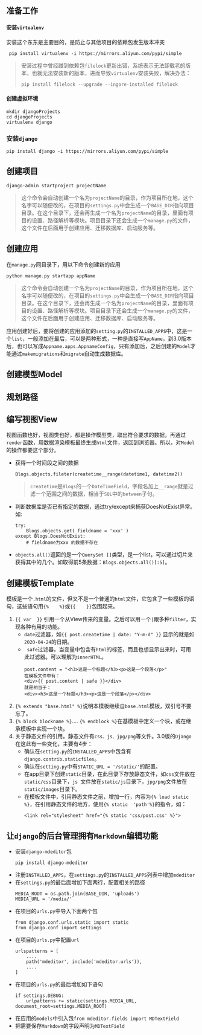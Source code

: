 ## 准备工作 ##
#### 安装`virtualenv`
安装这个东东是主要目的，是防止与其他项目的依赖包发生版本冲突  
``` shell
 pip install virtualenv -i https://mirrors.aliyun.com/pypi/simple
```
> 安装过程中曾经踫到依赖包`filelock`更新出错，系统表示无法卸载老的版本，也就无法安装新的版本，进而导致`virtualenv`安装失败，解决办法：   
> ``` shell
> pip install filelock --upgrade --ingore-installed filelock
> ```

#### 创建虚拟环境
``` shell
mkdir djangoProjects
cd djangoProjects
virtualenv django
```

### 安装`django`
```
pip install django -i https://mirrors.aliyun.com/pypi/simple
```

## 创建项目
```
django-admin startproject projectName
```
>  这个命令会自动创建一个名为`projectName`的目录，作为项目所在地，这个名字可以随便改的，在项目的`settings.py`中会生成一个`BASE_DIR`指向项目目录。在这个目录下，还会再生成一个名为`projectName`的目录，里面有项目的设置、路径解析等模块。项目目录下还会生成一个`manage.py`的文件，这个文件在后面用于创建应用、迁移数据库、启动服务等。

## 创建应用
在`manage.py`同目录下，用以下命令创建新的应用
```
python manage.py startapp appName
```
>  这个命令会自动创建一个名为`projectName`的目录，作为项目所在地，这个名字可以随便改的，在项目的`settings.py`中会生成一个`BASE_DIR`指向项目目录。在这个目录下，还会再生成一个名为`projectName`的目录，里面有项目的设置、路径解析等模块。项目目录下还会生成一个`manage.py`的文件，这个文件在后面用于创建应用、迁移数据库、启动服务等。

应用创建好后，要将创建的应用添加的`setting.py`的`INSTALLED_APPS`中，这是一个`list`，一般添加在最后，可以是两种形式，一种是直接写`AppName`，到3.0版本后，也可以写成`Appname.apps.AppnameConfig`，只有添加后，之后创建的`Model`才能通过`makemigrations`和`migrate`自动生成数据库。

## 创建模型Model

## 规划路径

## 编写视图View
视图函数也好，视图类也好，都是操作模型类，取出符合要求的数据，再通过`render`函数，用数据渲染模板最终生成`html`文件，返回到浏览器。所以，对`Model`的操作都要这个部分。  
* 获得一个时间段之间的数据
    ```
    Blogs.objects.fileter(createtime__range(datetime1, datetime2))
    ```
    > `createtime`是`Blogs`的一个`DateTimeField`，字段名加上`__range`就是过滤一个范围之间的数据，相当于`SQL`中的`between`子句。
* 判断数据库是否已有指定的数据，通过try/except来捕获DoesNotExist异常。如:
    ```
    try:
        Blogs.objects.get( fieldname = 'xxx' )
    except Blogs.DoesNotExist:
        # fieldname为xxx 的数据不存在

    ```
* `objects.all()`返回的是一个`QuerySet []`类型，是一个list，可以通过切片来获得其中的几个。如取得前5条数据：`Blogs.objects.all()[:5]`。

## 创建模板Template
模板是一个`.html`的文件，但又不是一个普通的`html`文件，它包含了一些模板的语句，这些语句用`{%    %}`或`{{    }}`包围起来。
1. `{{ var  }}`  引用一个从View传来的变量。之后可以用一个` | `跟多种`filter`，实现各种有用的功能。  
   *  `date`过滤器，如`{{ post.createtime | date: "Y-m-d" }}` 显示的就是如`2020-04-24`的日期。  
   *  ` safe`过滤器，当变量中包含有`html`的标签，而且也想显示出来时，可用此过滤器。可以理解为`innerHTML`。   
        ``` 
        post.content = "<h3>这是一个标题</h3><p>这是一个段落</p>"
        在模板文件中有：  
        <div>{{ post.content | safe }}</div>   
        就是相当于：  
        <div><h3>这是一个标题</h3><p>这是一个段落</p></div>   
        ```
1. `{% extends "base.html" %}`说明本模板继续自`base.html`模板，双引号不要忘了。
2. `{% block blockname %}`.... `{% endblock %}`在基模板中定义一个块，或在继承模板中实现一个块。
3. 关于静态文件的引用。静态文件有`css、js、jpg/png`等文件。3.0版的`Django`在这此有一些变化，主要有4步：
   * 确认在`setting.py`的`INSTALLED_APPS`中包含有`django.contrib.staticfiles`。
   * 确认在`setting.py`中有`STATIC_URL = '/static/'`的配置。
   * 在app目录下创建`static`目录，在此目录下存放静态文件，如`css`文件放在`static/css`目录下，`js `文件放在`static/js`目录下，`jpg/png`文件放在`static/images`目录下。
   * 在模板文件中，引用静态文件之前，增加一行，内容为`{% load static %}`，在引用静态文件的地方，使用`{% static  'path'%}`的指令，如：
        ```
        <link rel="stylesheet" href="{% static 'css/post.css' %}">
        ```
        
## 让`django`的后台管理拥有`Markdown`编辑功能
* 安装`django-mdeditor`包
    ```
    pip install django-mdeditor
    ```
* 注册`INSTALLED_APPS`，在`settings.py`的`INSTALLED_APPS`列表中增加`mdeditor`
* 在`settings.py`的最后面增加下面两行，配置相关的路径
    ```
    MEDIA_ROOT = os.path.join(BASE_DIR, 'uploads')
    MEDIA_URL = '/media/'
    ```
* 在项目的`urls.py`中导入下面两个包
    ```
    from django.conf.urls.static import static
    from django.conf import settings
    ```
* 在项目的`urls.py`中配置`url`
    ```
    urlspatterns = [
        ....
        path('mdeditor', include('mdeditor.urls')),
        ....
    ]
    ```
* 在项目的`urls.py`的最后增加如下语句
    ```
    if settings.DEBUG:
        urlpatterns += static(settings.MEDIA_URL, document_root=settings.MEDIA_ROOT)
    ```
* 在应用的`models`中引入包`from mdeditor.fields import MDTextField`
* 把需要保存`Markdown`的字段声明为`MDTextField`
  